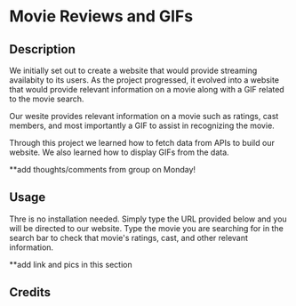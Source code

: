 # Movie Reviews and GIFs

## Description

We initially set out to create a website that would provide streaming availabity to its users. As the project progressed, it evolved into a website that would provide relevant information on a movie along with a GIF related to the movie search.

Our wesite provides relevant information on a movie such as ratings, cast members, and most importantly a GIF to assist in recognizing the movie.

Through this project we learned how to fetch data from APIs to build our website. We also learned how to display GIFs from the data.

**add thoughts/comments from group on Monday!

## Usage
Thre is no installation needed. Simply type the URL provided below and you will be directed to our website. Type the movie you are searching for in the search bar to check that movie's ratings, cast, and other relevant information.

**add link and pics in this section

## Credits
